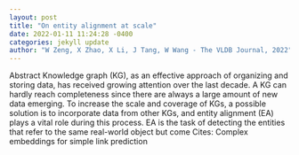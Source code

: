 ```yaml
--- 
layout: post 
title: "On entity alignment at scale" 
date: 2022-01-11 11:24:28 -0400 
categories: jekyll update 
author: "W Zeng, X Zhao, X Li, J Tang, W Wang - The VLDB Journal, 2022" 
--- 
```

Abstract Knowledge graph (KG), as an effective approach of organizing and storing data, has received growing attention over the last decade. A KG can hardly reach completeness since there are always a large amount of new data emerging. To increase the scale and coverage of KGs, a possible solution is to incorporate data from other KGs, and entity alignment (EA) plays a vital role during this process. EA is the task of detecting the entities that refer to the same real-world object but come Cites: Complex embeddings for simple link prediction